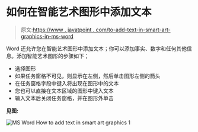 # 如何在智能艺术图形中添加文本

> 原文:[https://www . javatpoint . com/to-add-text-in-smart-art-graphics-in-ms-word](https://www.javatpoint.com/to-add-text-in-smart-art-graphics-in-ms-word)

Word 还允许您在智能艺术图形中添加文本；你可以添加事实、数字和任何其他信息。添加智能艺术图形的步骤如下；

*   选择图形
*   如果任务窗格不可见，则显示在左侧，然后单击图形左侧的箭头
*   在任务窗格字段中键入将出现在图形中的文本
*   您也可以直接在文本区域的图形中键入文本
*   输入文本后关闭任务窗格，并在图形外单击

**见图:**

![MS Word How to add text in smart art graphics 1](../Images/5b1a6b52fcac196a9382360806aa74e8.png)
